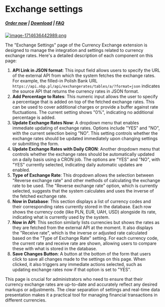 # Exchange settings

#####  [Order now](https://puqcloud.com/whmcs-addon-puq-customization.php) | [Download](https://download.puqcloud.com/WHMCS/addons/PUQ-Customization/) | [FAQ](https://faq.puqcloud.com/)

[![image-1714636442989.png](https://doc.puq.info/uploads/images/gallery/2024-05/scaled-1680-/image-1714636442989.png)](https://doc.puq.info/uploads/images/gallery/2024-05/image-1714636442989.png)

The "Exchange Settings" page of the Currency Exchange extension is designed to manage the integration and settings related to currency exchange rates. Here's a detailed description of each component on this page:

1. **API Link in JSON format**: This input field allows users to specify the URL of the external API from which the system fetches the exchange rates. For example, the filled-in Polish Bank URL `https://api.nbp.pl/api/exchangerates/tables/a/?format=json` indicates the source API that returns the currency rates in JSON format.
2. **Add Percentage to Rates**: This numeric input allows the user to specify a percentage that is added on top of the fetched exchange rates. This can be used to cover additional charges or provide a buffer against rate fluctuations. The current setting shows "0%", indicating no additional percentage is added.
3. **Update Exchange Rates Now**: A dropdown menu that enables immediate updating of exchange rates. Options include "YES" and "NO", with the current selection being "NO". This setting controls whether the exchange rates should be updated immediately upon changing settings or submitting the form.
4. **Update Exchange Rates with Daily CRON**: Another dropdown menu that controls whether the exchange rates should be automatically updated on a daily basis using a CRON job. The options are "YES" and "NO", with "YES" currently selected, indicating daily automatic updates are enabled.
5. **Type of Exchange Rate**: This dropdown allows the selection between "Reverse exchange rate" and other methods of calculating the exchange rate to be used. The "Reverse exchange rate" option, which is currently selected, suggests that the system calculates and uses the inverse of the fetched exchange rate.
6. **Now in Database**: This section displays a list of currency codes and their corresponding rates currently stored in the database. Each row shows the currency code (like PLN, EUR, UAH, USD) alongside its rate, indicating what is currently used by the system.
7. **Now in API**: This section similarly lists currencies but shows the rates as they are fetched from the external API at the moment. It also displays the "Receive rate", which is the inverse or adjusted rate calculated based on the "Type of Exchange Rate" setting. For each currency code, the current rate and receive rate are shown, allowing users to compare these with what is stored in the database.
8. **Save Changes Button**: A button at the bottom of the form that users click to save all changes made to the settings on this page. When clicked, it also triggers any immediate actions selected, such as updating exchange rates now if that option is set to "YES".

This page is crucial for administrators who need to ensure that their currency exchange rates are up-to-date and accurately reflect any desired markups or adjustments. The clear separation of settings and real-time data presentation makes it a practical tool for managing financial transactions in different currencies.